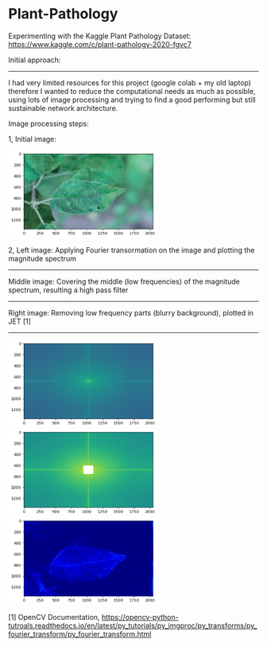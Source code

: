 # Plant-Pathology
Experimenting with the Kaggle Plant Pathology Dataset: https://www.kaggle.com/c/plant-pathology-2020-fgvc7

Initial approach: <hr />

  I had very limited resources for this project (google colab + my old laptop) therefore I wanted 
  to reduce the computational needs as much as possible, using lots of image processing and trying to 
  find a good performing but still sustainable network architecture.
  
Image processing steps:

  1, Initial image:
  
 <img src="/demo/0orig.png" alt="description" height="175" width="300" />   
 
  2, Left image: Applying Fourier transormation on the image and plotting the magnitude spectrum <hr />
    Middle image: Covering the middle (low frequencies) of the magnitude spectrum, resulting a high pass filter <hr />
    Right image: Removing low frequency parts (blurry background), plotted in JET [1] <hr />
 
 <img src="/demo/1mag_orig.png" alt="description" height="175" width="300" /> <img src="/demo/2mag_cube.png" alt="description" height="175" width="300" /> <img src="/demo/3rem.png" alt="description" height="175" width="300" />
 
 
 
 
 
 [1] OpenCV Documentation, https://opencv-python-tutroals.readthedocs.io/en/latest/py_tutorials/py_imgproc/py_transforms/py_fourier_transform/py_fourier_transform.html
 
 
